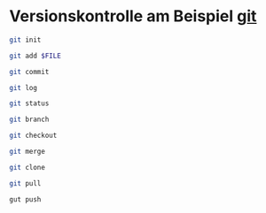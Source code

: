 # Versionskontrolle am Beispiel [git](https://git-scm.com/docs)

```bash
git init

git add $FILE

git commit

git log

git status
```

```bash
git branch

git checkout

git merge
```

```bash
git clone

git pull

gut push
```
